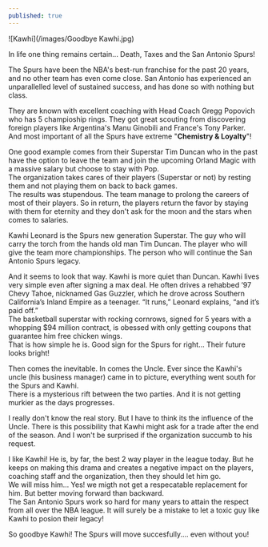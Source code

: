 ```yaml
---
published: true
---
```

![Kawhi](/images/Goodbye Kawhi.jpg)

In life one thing remains certain... Death, Taxes and the San Antonio Spurs!   

The Spurs have been the NBA's best-run franchise for the past 20 years, and no other team has even come close. San Antonio has experienced an unparallelled level of sustained success, and has done so with nothing but class.

They are known with excellent coaching with Head Coach Gregg Popovich who has 5 champioship rings. They got great scouting from discovering foreign players like Argentina's Manu Ginobili and France's Tony Parker.   
And most important of all the Spurs have extreme "**Chemistry & Loyalty**"!

One good example comes from their Superstar Tim Duncan who in the past have the option to leave the team and join the upcoming Orland Magic with a massive salary but choose to stay with Pop.   
The organization takes cares of their players (Superstar or not) by resting them and not playing them on back to back games.   
The results was stupendous. The team manage to prolong the careers of most of their players. So in return, the players return the favor by staying with them for eternity and they don't ask for the moon and the stars when comes to salaries.

Kawhi Leonard is the Spurs new generation Superstar. The guy who will carry the torch from the hands old man Tim Duncan. The player who will give the team more championships. The person who will continue the San Antonio Spurs legacy. 

And it seems to look that way. Kawhi is more quiet than Duncan. Kawhi lives very simple even after signing a max deal. He often drives a rehabbed ’97 Chevy Tahoe, nicknamed Gas Guzzler, which he drove across Southern California’s Inland Empire as a teenager. “It runs,” Leonard explains, “and it’s paid off.”   
The basketball superstar with rocking cornrows, signed for 5 years with a whopping $94 million contract, is obessed with only getting coupons that guarantee him free chicken wings.   
That is how simple he is. Good sign for the Spurs for right... Their future looks bright!

Then comes the inevitable. In comes the Uncle. Ever since the Kawhi's uncle (his business manager) came in to picture, everything went south for the Spurs and Kawhi.   
There is a mysterious rift between the two parties. And it is not getting murkier as the days progresses. 

I really don't know the real story. But I have to think its the influence of the Uncle. There is this possibility that Kawhi might ask for a trade after the end of the season. And I won't be surprised if the organization succumb to his request. 

I like Kawhi! He is, by far, the best 2 way player in the league today. But he keeps on making this drama and creates a negative impact on the players, coaching staff and the organization, then they should let him go.   
We will miss him... Yes! we migth not get a respecatable replacement for him. But better moving forward than backward.   
The San Antonio Spurs work so hard for many years to attain the respect from all over the NBA league. It will surely be a mistake to let a toxic guy like Kawhi to posion their legacy!

So goodbye Kawhi! The Spurs will move succesfully.... even without you!